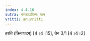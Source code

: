 ```yaml
---
index: 4.4.16
sutra: भस्त्राऽऽदिभ्यः ष्ठन्
vritti: anuvritti
---
```


हरति (क्रियापदम्)  [4।4।15],  तेन 3/1 [4।4।2]